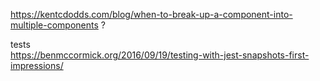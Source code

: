 https://kentcdodds.com/blog/when-to-break-up-a-component-into-multiple-components ?


tests  
https://benmccormick.org/2016/09/19/testing-with-jest-snapshots-first-impressions/
